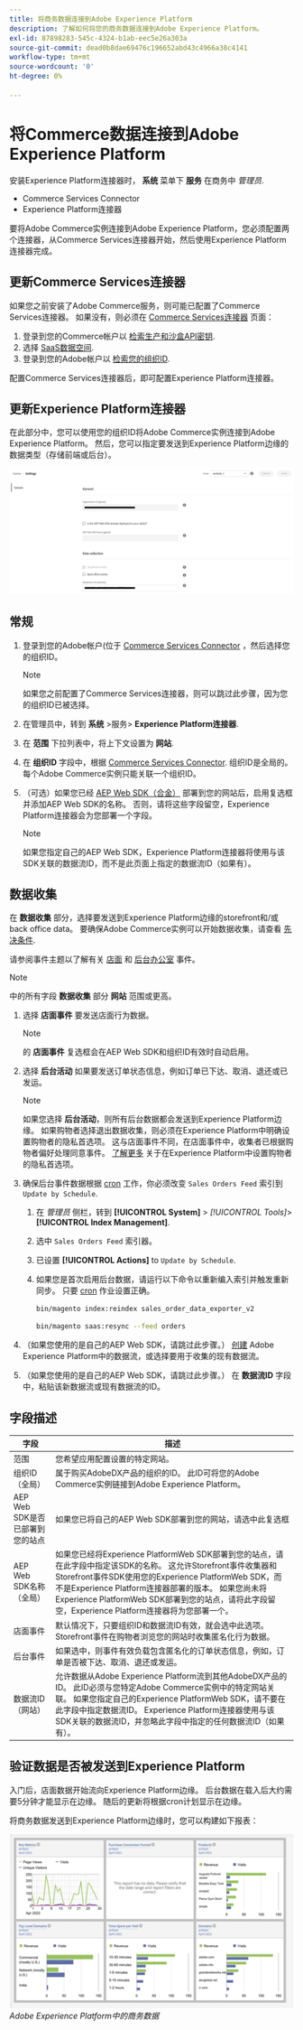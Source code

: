 ```yaml
---
title: 将商务数据连接到Adobe Experience Platform
description: 了解如何将您的商务数据连接到Adobe Experience Platform。
exl-id: 87898283-545c-4324-b1ab-eec5e26a303a
source-git-commit: dead0b8dae69476c196652abd43c4966a38c4141
workflow-type: tm+mt
source-wordcount: '0'
ht-degree: 0%

---
```


# 将Commerce数据连接到Adobe Experience Platform

安装Experience Platform连接器时， **系统** 菜单下 **服务** 在商务中 _管理员_.

- Commerce Services Connector
- Experience Platform连接器

要将Adobe Commerce实例连接到Adobe Experience Platform，您必须配置两个连接器，从Commerce Services连接器开始，然后使用Experience Platform连接器完成。

## 更新Commerce Services连接器

如果您之前安装了Adobe Commerce服务，则可能已配置了Commerce Services连接器。 如果没有，则必须在 [Commerce Services连接器](../landing/saas.md) 页面：

1. 登录到您的Commerce帐户以 [检索生产和沙盒API密钥](../landing/saas.md#credentials).
1. 选择 [SaaS数据空间](../landing/saas.md#saas-configuration).
1. 登录到您的Adobe帐户以 [检索您的组织ID](../landing/saas.md#ims-organization-optional).

配置Commerce Services连接器后，即可配置Experience Platform连接器。

## 更新Experience Platform连接器

在此部分中，您可以使用您的组织ID将Adobe Commerce实例连接到Adobe Experience Platform。 然后，您可以指定要发送到Experience Platform边缘的数据类型（存储前端或后台）。

![Experience Platform连接器配置](assets/epc-config-dc.png)

## 常规

1. 登录到您的Adobe帐户(位于 [Commerce Services Connector](../landing/saas.md#organizationid) ，然后选择您的组织ID。

   >[!NOTE]
   >
   >如果您之前配置了Commerce Services连接器，则可以跳过此步骤，因为您的组织ID已被选择。

1. 在管理员中，转到 **系统** >服务> **Experience Platform连接器**.

1. 在 **范围** 下拉列表中，将上下文设置为 **网站**.

1. 在 **组织ID** 字段中，根据 [Commerce Services Connector](../landing/saas.md#organizationid). 组织ID是全局的。 每个Adobe Commerce实例只能关联一个组织ID。

1. （可选）如果您已经 [AEP Web SDK（合金）](https://experienceleague.adobe.com/docs/experience-platform/edge/home.html) 部署到您的网站后，启用复选框并添加AEP Web SDK的名称。 否则，请将这些字段留空，Experience Platform连接器会为您部署一个字段。

   >[!NOTE]
   >
   >如果您指定自己的AEP Web SDK，Experience Platform连接器将使用与该SDK关联的数据流ID，而不是此页面上指定的数据流ID（如果有）。

## 数据收集

在 **数据收集** 部分，选择要发送到Experience Platform边缘的storefront和/或back office data。 要确保Adobe Commerce实例可以开始数据收集，请查看 [先决条件](overview.md#prerequisites).

请参阅事件主题以了解有关 [店面](events.md#storefront-events) 和 [后台办公室](events.md#back-office-events) 事件。

>[!NOTE]
>
>中的所有字段 **数据收集** 部分 **网站** 范围或更高。

1. 选择 **店面事件** 要发送店面行为数据。

   >[!NOTE]
   >
   >的 **店面事件** 复选框会在AEP Web SDK和组织ID有效时自动启用。

1. 选择 **后台活动** 如果要发送订单状态信息，例如订单已下达、取消、退还或已发运。

   >[!NOTE]
   >
   >如果您选择 **后台活动**，则所有后台数据都会发送到Experience Platform边缘。 如果购物者选择退出数据收集，则必须在Experience Platform中明确设置购物者的隐私首选项。 这与店面事件不同，在店面事件中，收集者已根据购物者偏好处理同意事件。 [了解更多](https://experienceleague.adobe.com/docs/experience-platform/landing/governance-privacy-security/consent/adobe/dataset.html) 关于在Experience Platform中设置购物者的隐私首选项。

1. 确保后台事件数据根据 [cron](https://experienceleague.adobe.com/docs/commerce-admin/systems/tools/cron.html) 工作，你必须改变 `Sales Orders Feed` 索引到 `Update by Schedule`.

   1. 在 _管理员_ 侧栏，转到 **[!UICONTROL System]** > _[!UICONTROL Tools]_>**[!UICONTROL Index Management]**.

   1. 选中 `Sales Orders Feed` 索引器。

   1. 已设置 **[!UICONTROL Actions]** to `Update by Schedule`.

   1. 如果您是首次启用后台数据，请运行以下命令以重新编入索引并触发重新同步。 只要 [cron](https://experienceleague.adobe.com/docs/commerce-admin/systems/tools/cron.html) 作业设置正确。

      ```bash
      bin/magento index:reindex sales_order_data_exporter_v2
      ```

      ```bash
      bin/magento saas:resync --feed orders
      ```

1. （如果您使用的是自己的AEP Web SDK，请跳过此步骤。） [创建](https://experienceleague.adobe.com/docs/experience-platform/edge/datastreams/configure.html#create) Adobe Experience Platform中的数据流，或选择要用于收集的现有数据流。

1. （如果您使用的是自己的AEP Web SDK，请跳过此步骤。） 在 **数据流ID** 字段中，粘贴该新数据流或现有数据流的ID。

## 字段描述

| 字段 | 描述 |
|--- |--- |
| 范围 | 您希望应用配置设置的特定网站。 |
| 组织ID（全局） | 属于购买AdobeDX产品的组织的ID。 此ID可将您的Adobe Commerce实例链接到Adobe Experience Platform。 |
| AEP Web SDK是否已部署到您的站点 | 如果您已将自己的AEP Web SDK部署到您的网站，请选中此复选框 |
| AEP Web SDK名称（全局） | 如果您已经将Experience PlatformWeb SDK部署到您的站点，请在此字段中指定该SDK的名称。 这允许Storefront事件收集器和Storefront事件SDK使用您的Experience PlatformWeb SDK，而不是Experience Platform连接器部署的版本。 如果您尚未将Experience PlatformWeb SDK部署到您的站点，请将此字段留空，Experience Platform连接器将为您部署一个。 |
| 店面事件 | 默认情况下，只要组织ID和数据流ID有效，就会选中此选项。 Storefront事件在购物者浏览您的网站时收集匿名化行为数据。 |
| 后台事件 | 如果选中，则事件有效负载包含匿名化的订单状态信息，例如，订单是否被下达、取消、退还或发运。 |
| 数据流ID（网站） | 允许数据从Adobe Experience Platform流到其他AdobeDX产品的ID。 此ID必须与您特定Adobe Commerce实例中的特定网站关联。 如果您指定自己的Experience PlatformWeb SDK，请不要在此字段中指定数据流ID。 Experience Platform连接器使用与该SDK关联的数据流ID，并忽略此字段中指定的任何数据流ID（如果有）。 |

## 验证数据是否被发送到Experience Platform

入门后，店面数据开始流向Experience Platform边缘。 后台数据在载入后大约需要5分钟才能显示在边缘。 随后的更新将根据cron计划显示在边缘。

将商务数据发送到Experience Platform边缘时，您可以构建如下报表：

![Adobe Experience Platform中的商务数据](assets/aem-data-1.png)
_Adobe Experience Platform中的商务数据_
